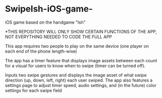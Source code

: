 # SwipeIsh-iOS-game-
iOS game based on the handgame "Ish"

*THIS REPOSITORY WILL ONLY SHOW CERTAIN FUNCTIONS OF THE APP, NOT EVERYTHING NEEDED TO CODE THE FULL APP

This app requires two people to play on the same device (one player on each end of the phone length-wise)

The app has a timer feature that displays image assets between each count for a visual for users to know when to swipe (timer can be turned off).

Inputs two swipe gestures and displays the image asset of what swipe direction (up, down, left, right) each user swiped.
The app also features a settings page to adjust timer speed, audio settings, and (in the future) color settings for each swipe field
